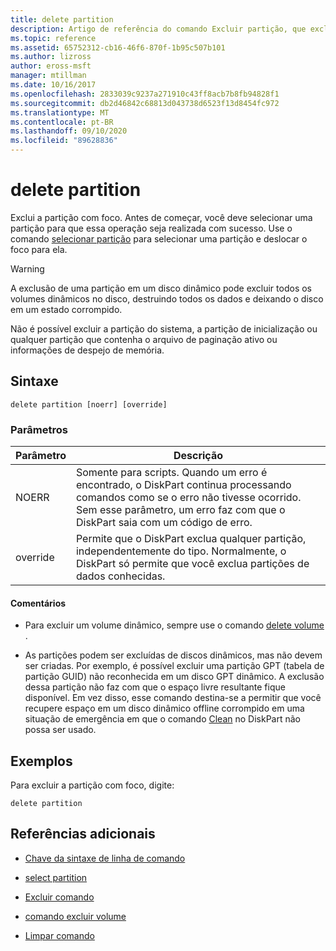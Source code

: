 ```yaml
---
title: delete partition
description: Artigo de referência do comando Excluir partição, que exclui a partição com foco.
ms.topic: reference
ms.assetid: 65752312-cb16-46f6-870f-1b95c507b101
ms.author: lizross
author: eross-msft
manager: mtillman
ms.date: 10/16/2017
ms.openlocfilehash: 2833039c9237a271910c43ff8acb7b8fb94828f1
ms.sourcegitcommit: db2d46842c68813d043738d6523f13d8454fc972
ms.translationtype: MT
ms.contentlocale: pt-BR
ms.lasthandoff: 09/10/2020
ms.locfileid: "89628836"
---
```

# <a name="delete-partition"></a>delete partition

Exclui a partição com foco. Antes de começar, você deve selecionar uma partição para que essa operação seja realizada com sucesso. Use o comando [selecionar partição](select-partition.md) para selecionar uma partição e deslocar o foco para ela.

> [!WARNING]
> A exclusão de uma partição em um disco dinâmico pode excluir todos os volumes dinâmicos no disco, destruindo todos os dados e deixando o disco em um estado corrompido.
>
> Não é possível excluir a partição do sistema, a partição de inicialização ou qualquer partição que contenha o arquivo de paginação ativo ou informações de despejo de memória.

## <a name="syntax"></a>Sintaxe

```
delete partition [noerr] [override]
```

### <a name="parameters"></a>Parâmetros

| Parâmetro | Descrição |
| --------- | ----------- |
| NOERR | Somente para scripts. Quando um erro é encontrado, o DiskPart continua processando comandos como se o erro não tivesse ocorrido. Sem esse parâmetro, um erro faz com que o DiskPart saia com um código de erro. |
| override | Permite que o DiskPart exclua qualquer partição, independentemente do tipo. Normalmente, o DiskPart só permite que você exclua partições de dados conhecidas. |

#### <a name="remarks"></a>Comentários

- Para excluir um volume dinâmico, sempre use o comando [delete volume](delete-volume.md) .

- As partições podem ser excluídas de discos dinâmicos, mas não devem ser criadas. Por exemplo, é possível excluir uma partição GPT (tabela de partição GUID) não reconhecida em um disco GPT dinâmico. A exclusão dessa partição não faz com que o espaço livre resultante fique disponível. Em vez disso, esse comando destina-se a permitir que você recupere espaço em um disco dinâmico offline corrompido em uma situação de emergência em que o comando [Clean](clean.md) no DiskPart não possa ser usado.

## <a name="examples"></a>Exemplos

Para excluir a partição com foco, digite:

```
delete partition
```

## <a name="additional-references"></a>Referências adicionais

- [Chave da sintaxe de linha de comando](command-line-syntax-key.md)

- [select partition](select-partition.md)

- [Excluir comando](delete.md)

- [comando excluir volume](delete-volume.md)

- [Limpar comando](clean.md)

